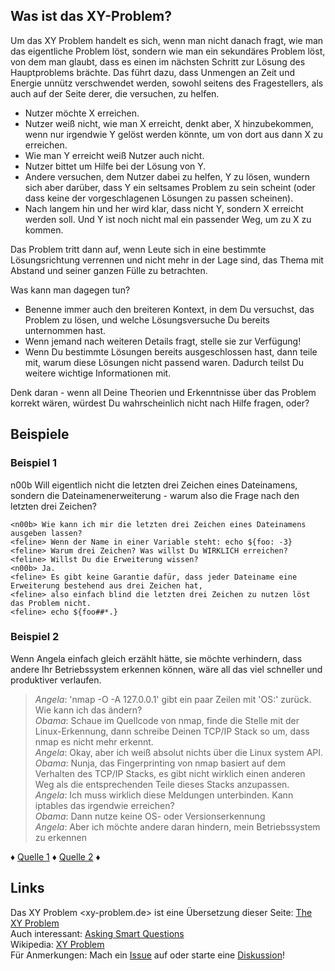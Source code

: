 ## Was ist das XY-Problem?

Um das XY Problem handelt es sich, wenn man nicht danach fragt, wie man das eigentliche Problem löst, sondern wie man ein sekundäres Problem löst, von dem man glaubt, dass es einen im nächsten Schritt zur Lösung des Hauptproblems brächte. Das führt dazu, dass Unmengen an Zeit und Energie unnütz verschwendet werden, sowohl seitens des Fragestellers, als auch auf der Seite derer, die versuchen, zu helfen.

- Nutzer möchte X erreichen.
- Nutzer weiß nicht, wie man X erreicht, denkt aber, X hinzubekommen, wenn nur irgendwie Y gelöst werden könnte, um von dort aus dann X zu erreichen.
- Wie man Y erreicht weiß Nutzer auch nicht.
- Nutzer bittet um Hilfe bei der Lösung von Y.
- Andere versuchen, dem Nutzer dabei zu helfen, Y zu lösen, wundern sich aber darüber, dass Y ein seltsames Problem zu sein scheint (oder dass keine der vorgeschlagenen Lösungen zu passen scheinen).
- Nach langem hin und her wird klar, dass nicht Y, sondern X erreicht werden soll. Und Y ist noch nicht mal ein passender Weg, um zu X zu kommen.

Das Problem tritt dann auf, wenn Leute sich in eine bestimmte Lösungsrichtung verrennen und nicht mehr in der Lage sind, das Thema mit Abstand und seiner ganzen Fülle zu betrachten.

Was kann man dagegen tun?

- Benenne immer auch den breiteren Kontext, in dem Du versuchst, das Problem zu lösen, und welche Lösungsversuche Du bereits unternommen hast.
- Wenn jemand nach weiteren Details fragt, stelle sie zur Verfügung!
- Wenn Du bestimmte Lösungen bereits ausgeschlossen hast, dann teile mit, warum diese Lösungen nicht passend waren. Dadurch teilst Du weitere wichtige Informationen mit.

Denk daran - wenn all Deine Theorien und Erkenntnisse über das Problem korrekt wären, würdest Du wahrscheinlich nicht nach Hilfe fragen, oder?

## Beispiele

### Beispiel 1

n00b Will eigentlich nicht die letzten drei Zeichen eines Dateinamens, sondern die Dateinamenerweiterung - warum also die Frage nach den letzten drei Zeichen?

```
<n00b> Wie kann ich mir die letzten drei Zeichen eines Dateinamens ausgeben lassen?
<feline> Wenn der Name in einer Variable steht: echo ${foo: -3}
<feline> Warum drei Zeichen? Was willst Du WIRKLICH erreichen?
<feline> Willst Du die Erweiterung wissen?
<n00b> Ja.
<feline> Es gibt keine Garantie dafür, dass jeder Dateiname eine Erweiterung bestehend aus drei Zeichen hat,
<feline> also einfach blind die letzten drei Zeichen zu nutzen löst das Problem nicht.
<feline> echo ${foo##*.}
```

### Beispiel 2

Wenn Angela einfach gleich erzählt hätte, sie möchte verhindern, dass andere Ihr Betriebssystem erkennen können, wäre all das viel schneller und produktiver verlaufen.

> _Angela_: 'nmap -O -A 127.0.0.1' gibt ein paar Zeilen mit 'OS:' zurück. Wie kann ich das ändern?  
> _Obama_: Schaue im Quellcode von nmap, finde die Stelle mit der Linux-Erkennung, dann schreibe Deinen TCP/IP Stack so um, dass nmap es nicht mehr erkennt.  
> _Angela_: Okay, aber ich weiß absolut nichts über die Linux system API.  
> _Obama_: Nunja, das Fingerprinting von nmap basiert auf dem Verhalten des TCP/IP Stacks, es gibt nicht wirklich einen anderen Weg als die entsprechenden Teile dieses Stacks anzupassen.  
> _Angela_: Ich muss wirklich diese Meldungen unterbinden. Kann iptables das irgendwie erreichen?  
> _Obama_: Dann nutze keine OS- oder Versionserkennung  
> _Angela_: Aber ich möchte andere daran hindern, mein Betriebssystem zu erkennen

&diams; [Quelle 1](http://meta.stackoverflow.com/questions/66377/what-is-the-xy-problem) &diams; [Quelle 2](http://mywiki.wooledge.org/XyProblem) &diams;

## Links

Das XY Problem <xy-problem.de> ist eine Übersetzung dieser Seite: [The XY Problem](https://xyproblem.info/)  
Auch interessant: [Asking Smart Questions](http://www.catb.org/esr/faqs/smart-questions.html)  
Wikipedia: [XY Problem](https://de.wikipedia.org/wiki/XY_Problem)  
Für Anmerkungen: Mach ein [Issue](https://github.com/Alestrix/xyproblem.de/issues) auf oder starte eine [Diskussion](https://github.com/Alestrix/xyproblem.de/discussions)!  
